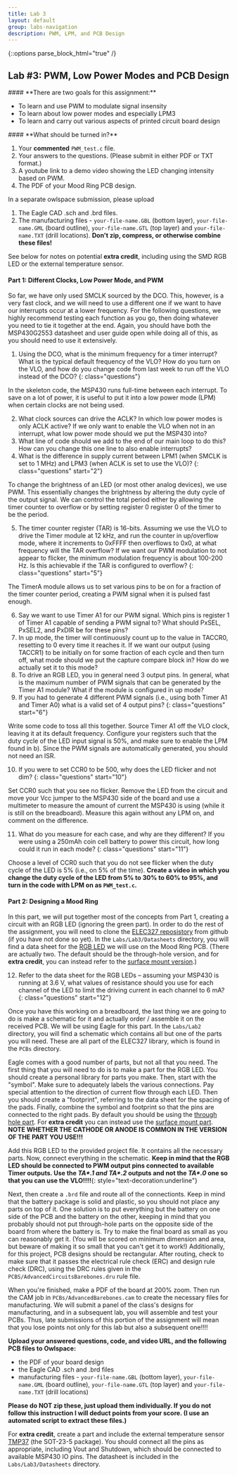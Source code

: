```yaml
---
title: Lab 3
layout: default
group: labs-navigation
description: PWM, LPM, and PCB Design
---
```



{::options parse_block_html="true" /}


## Lab #3: PWM, Low Power Modes and PCB Design

<div class="alert alert-info" role="alert">
#### **There are two goals for this assignment:**

  - To learn and use PWM to modulate signal insensity
  - To learn about low power modes and especially LPM3
  - To learn and carry out various aspects of printed circuit board design
  
</div>

<div class="alert alert-danger" role="alert">
#### **What should be turned in?**

  1. Your **commented** `PWM_test.c` file. 
  2. Your answers to the questions. (Please submit in either PDF or TXT format.)
  3. A youtube link to a demo video showing the LED changing intensity based on PWM.
  4. The PDF of your Mood Ring PCB design.

  In a separate owlspace submission, please upload

  1. The Eagle CAD .sch and .brd files.
  2. The manufacturing files - `your-file-name.GBL` (bottom layer), `your-file-name.GML` (board
  outline), `your-file-name.GTL` (top layer) and `your-file-name.TXT` (drill locations).
  **Don't zip, compress, or otherwise combine these files!**

  See below for notes on potential **extra credit**, including using the SMD RGB LED or the
  external temperature sensor.
</div>

#### Part 1: Different Clocks, Low Power Mode, and PWM

So far, we have only used SMCLK sourced by the DCO. This, however, is a very fast clock, and we
will need to use a different one if we want to have our interrupts occur at a lower frequency.
For the following questions, we highly recommend testing each function as you go, then doing
whatever you need to tie it together at the end. Again, you should have both the MSP430G2553
datasheet and user guide open while doing all of this, as you should need to use it
extensively.

  1. Using the DCO, what is the minimum frequency for a timer interrupt? What is the typical
  default frequency of the VLO? How do you turn on the VLO, and how do you change code from last
  week to run off the VLO instead of the DCO?
  {: class="questions"}

In the skeleton code, the MSP430 runs full-time between each interrupt. To save on a lot of
power, it is useful to put it into a low power mode (LPM) when certain clocks are not being
used.

  2. What clock sources can drive the ACLK? In which low power modes is only ACLK active? If
  we only want to enable the VLO when not in an interrupt, what low power mode should we put the
  MSP430 into?
  4. What line of code should we add to the end of our main loop to do this? How can you change
  this one line to also enable interrupts?
  4. What is the difference in supply current between LPM1 (when SMCLK is set to 1 MHz) and LPM3
  (when ACLK is set to use the VLO)?
  {: class="questions" start="2"}

To change the brightness of an LED (or most other analog devices), we use PWM. This essentially
changes the brightness by altering the duty cycle of the output signal. We can control the
total period either by allowing the timer counter to overflow or by setting register 0 register
0 of the timer to be the period.

  5. The timer counter register (TAR) is 16-bits. Assuming we use the VLO to drive the Timer
  module at 12 kHz, and run the counter in up/overflow mode, where it increments to 0xFFFF then
  overflows to 0x0, at what frequency will the TAR overflow? If we want our PWM modulation to not
  appear to flicker, the minimum modulation frequency is about 100-200 Hz. Is this achievable if
  the TAR is configured to overflow?
  {: class="questions" start="5"}

The TimerA module allows us to set various pins to be on for a fraction of the timer counter
period, creating a PWM signal when it is pulsed fast enough.

  6. Say we want to use Timer A1 for our PWM signal. Which pins is register 1 of Timer A1
  capable of sending a PWM signal to? What should PxSEL, PxSEL2, and PxDIR be for these
  pins?
  7. In up mode, the timer will continuously count up to the value in TACCR0, resetting to 0
  every time it reaches it. If we want our output (using TACCR1) to be initially on for some
  fraction of each cycle and then turn off, what mode should we put the capture compare block in?
  How do we actually set it to this mode?
  8. To drive an RGB LED, you in general need 3 output pins. In general, what is the maximum
  number of PWM signals that can be generated by the Timer A1 module? What if the module
  is configured in up mode?
  9. If you had to generate 4 different PWM signals (i.e., using both Timer A1 and Timer A0)
  what is a valid set of 4 output pins?
  {: class="questions" start="6"}

Write some code to toss all this together. Source Timer A1 off the VLO clock, leaving it at its
default frequency. Configure your registers such that the duty cycle of the LED input signal
is 50%, and make sure to enable the LPM found in b). Since the PWM signals are automatically
generated, you should not need an ISR.

  10. If you were to set CCR0 to be 500, why does the LED flicker and not dim?
  {: class="questions" start="10"}

Set CCR0 such that you see no flicker. Remove the LED from the circuit and move your Vcc jumper
to the MSP430 side of the board and use a multimeter to measure the amount of current the
MSP430 is using (while it is still on the breadboard). Measure this again without any LPM on,
and comment on the difference.

  11. What do you measure for each case, and why are they different? If you were using a 250mAh
  coin cell battery to power this circuit, how long could it run in each mode?
  {: class="questions" start="11"}

Choose a level of CCR0 such that you do not see flicker when the duty cycle of the LED is 5%
(i.e., on 5% of the time). **Create a video in which you change the duty cycle of the LED from 5%
to 30% to 60% to 95%, and turn in the code with LPM on as `PWM_test.c`.**

#### Part 2: Designing a Mood Ring

In this part, we will put together most of the concepts from Part 1, creating a circuit with an
RGB LED (ignoring the green part). In order to do the rest of the assignment, you will need to
clone the [ELEC327 reposistory](https://github.com/ckemere/ELEC327) from github (if you have
not done so yet). In the `Labs/Lab3/Datasheets` directory, you will find a data sheet for the
[RGB LED](http://www.digikey.com/product-detail/en/WP154A4SUREQBFZGC/754-1615-ND/3084119) we
will use on the Mood Ring PCB. (There are actually two. The default should be the through-hole
version, and for **extra credit**, you can instead refer to the [surface mount
version](http://www.digikey.com/product-detail/en/5988610307F/350-2087-1-ND/1291391).)

  12. Refer to the data sheet for the RGB LEDs – assuming your MSP430 is running at 3.6 V, what
  values of resistance should you use for each channel of the LED to limit the driving current in
  each channel to 6 mA?
  {: class="questions" start="12"}

Once you have this working on a breadboard, the last thing we are going to do is make a
schematic for it and actually order / assemble it on the received PCB. We will be using Eagle for
this part. In the `Labs/Lab2` directory, you will find a schematic which contains all but one
of the parts you will need. These are all part of the ELEC327 library, which is found in the
`PCBs` directory.

Eagle comes with a good number of parts, but not all that you need. The first thing that you
will need to do is to make a part for the RGB LED. You should create a personal library for
parts you make. Then, start with the "symbol". Make sure to adequately labels the various
connections. Pay special attention to the direction of current flow through each LED. Then you
should create a "footprint", referring to the data sheet for the spacing of the pads. Finally,
combine the symbol and footprint so that the pins are connected to the right pads. By default
you should be using the [through hole
part](http://www.digikey.com/product-detail/en/WP154A4SUREQBFZGC/754-1615-ND/3084119). For
**extra credit** you can instead use the [surface mount
part](http://www.digikey.com/product-detail/en/5988610307F/350-2087-1-ND/1291391). **NOTE
WHETHER THE CATHODE OR ANODE IS COMMON IN THE VERSION OF THE PART YOU USE!!!**

Add this RGB LED to the provided project file. It contains all the necessary parts. Now, 
connect everything in the schematic. **Keep in mind that the RGB LED should be connected to PWM
output pins connected to available Timer outputs. Use the *TA\*.1 and TA\*.2* outputs and not the
*TA\*.0* one so that you can use the VLO!!!!**{: style="text-decoration:underline"} 

Next, then create a `.brd` file and route all of the connectionts. Keep in mind that the
battery package is solid and plastic, so you should not place any parts on top of it. One
solution is to put everything but the battery on one side of the PCB and the battery on the
other, keeping in mind that you probably should not put through-hole parts on the opposite side
of the board from where the battery is. Try to make the final board as small as you can
reasonably get it. (You will be scored on minimum dimension and area, but beware of making it
so small that you can't get it to work!) Additionally, for this project, PCB designs should be
rectangular. After routing, check to make sure that it passes the electrical rule check (ERC)
and design rule check (DRC), using the DRC rules given in the
`PCBS/AdvancedCircuitsBarebones.dru` rule file. 

When you're finished, make a PDF of the board at 200% zoom. Then run the CAM job in
`PCBs/AdvancedBarebones.cam` to create the necessary files for manufacturing. We will submit a
panel of the class's designs for manufacturing, and in a subsequent lab, you will assemble and
test your PCBs. Thus, late submissions of this portion of the assignment will mean that you
lose points not only for this lab but also a subsequent one!!!!

**Upload your answered questions, code, and video URL, and the following PCB files to Owlspace:**

  + the PDF of your board design
  + the Eagle CAD .sch and .brd files
  + manufacturing files - `your-file-name.GBL` (bottom layer), `your-file-name.GML` (board
  outline), `your-file-name.GTL` (top layer) and `your-file-name.TXT` (drill locations)

**Please do NOT zip these, just upload them individually. If you do not follow this instruction
I will deduct points from your score. (I use an automated script to extract these files.)**

For **extra credit**, create a part and include the external temperature sensor
[TMP37](http://www.digikey.com/product-detail/en/TMP37GRTZ-REEL7/TMP37GRTZ-REEL7CT-ND/2467820)
(the SOT-23-5 package).  You should connect all the pins as appropriate, including Vout and
Shutdown, which should be connected to available MSP430 IO pins. The datasheet is included in
the `Labs/Lab3/Datasheets` directory.

